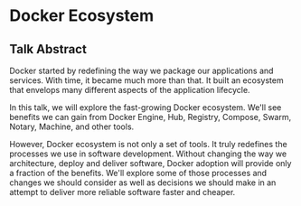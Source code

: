 Docker Ecosystem
================

Talk Abstract
-------------

Docker started by redefining the way we package our applications and services. With time, it became much more than that. It built an ecosystem that envelops many different aspects of the application lifecycle.

In this talk, we will explore the fast-growing Docker ecosystem. We'll see benefits we can gain from Docker Engine, Hub, Registry, Compose, Swarm, Notary, Machine, and other tools.

However, Docker ecosystem is not only a set of tools. It truly redefines the processes we use in software development. Without changing the way we architecture, deploy and deliver software, Docker adoption will provide only a fraction of the benefits. We'll explore some of those processes and changes we should consider as well as decisions we should make in an attempt to deliver more reliable software faster and cheaper.
